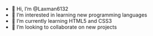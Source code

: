 - 👋 Hi, I’m @Laxman6132
- 👀 I’m interested in learning new programming languages
- 🌱 I’m currently learning HTML5 and CSS3
- 💞️ I’m looking to collaborate on new projects

<!---
Laxman6132/Laxman6132 is a ✨ special ✨ repository because its `README.md` (this file) appears on your GitHub profile.
You can click the Preview link to take a look at your changes.
--->
